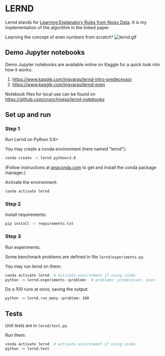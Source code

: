 # LERND

Lernd stands for [Learning Explanatory Rules from Noisy Data](https://arxiv.org/abs/1711.04574).
It is my implementation of the algorithm in the linked paper.

Learning the concept of even numbers from scratch*
![lernd.gif](https://ingvaras.com/images/lernd.gif)

## Demo Jupyter notebooks
Demo Jupyter notebooks are available online on Kaggle for a quick look into how it works:
1. https://www.kaggle.com/ingvaras/lernd-intro-predecessor
2. https://www.kaggle.com/ingvaras/lernd-even

Notebook files for local use can be found on https://github.com/crunchiness/lernd-notebooks

## Set up and run

### Step 1
Run Lernd on Python 3.8+

You may create a conda environment (here named "lernd"):
```bash
conda create -n lernd python=3.8
```

(Follow instructions at [anaconda.com](https://www.anaconda.com) to get and install the conda package manager.)


Activate the environment:
```bash
conda activate lernd
```

### Step 2
Install requirements:
```bash
pip install -r requirements.txt
```

### Step 3
Run experiments.

Some benchmark problems are defined in file `lernd/experiments.py`.

You may run lernd on them:
```bash
conda activate lernd  # activate environment if using conda
python -m lernd.experiments <problem>  # problems: predecessor, even 
```

Do a 100 runs at once, saving the output:
```bash
python -m lernd.run_many <problem> 100
```


## Tests

Unit tests are in `lernd/test.py`. 

Run them:
```bash
conda activate lernd  # activate environment if using conda
python -m lernd.test
```
